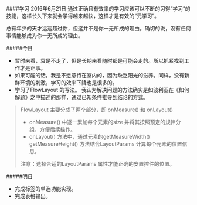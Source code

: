 ####学习 2016年6月21日
通过正确且有效率的学习应该可以不断的习得“学习”的技能，这样长久下来就会学得越来越快，这样才是有效的“元学习”。

总有年少的天才远远超过你，但这并不是你一无所成的理由。确切的说，没有任何事情能够成为你一无所成的理由。

#####今日
+ 暂时来看，袁是不走了，但是长期来看随时都是可能会走的。所以抓紧找到工作才是正事。
+ 如果可能的话，我是不愿意待在室内的，因为缺乏阳光的滋养。同样，没有新鲜环境的刺激，学习的效率下降也是很多的。
+ 学习了FlowLayout 的写法。 我认为解决问题的方法确实是如波利亚在《如何解题》之中描述的那样，通过已知条件推导到结论的方式。

> FlowLayout 主要分成了两个部分，即 onMeasure() 和 onLayout()
> 
> + onMeasure() 中逐一累加每个元素的size 并将其按照预定的规律分组，方便后续操作。
> + onLayout() 方法中，通过元素的getMeasureWidth() getMeasureHeight() 方法结合LayoutParams 计算每个元素的位置信息。
> 
> 注意：选择合适的LayoutParams 属性才能正确的安置控件的位置。

#####明日
+ 完成标签的单选功能实现。
+ 完成表格输出。